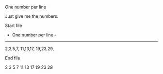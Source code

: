One number per line

Just give me the numbers.

Start file

- One number per line -
-----------------------

2,3,5,7,
11,13,17,
19,23,29,

End file

2
3
5
7
11
13
17
19
23
29

